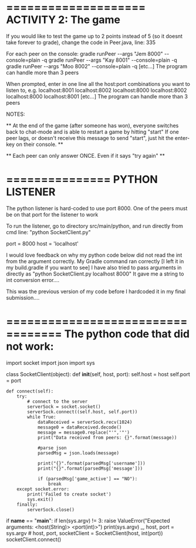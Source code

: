 ====================
ACTIVITY 2: The game
====================

If you would like to test the game up to 2 points instead of 5 (so it doesnt take forever to grade), change the code in Peer.java, line: 335

For each peer on the console: 
gradle runPeer --args "Jem 8000" --console=plain -q
gradle runPeer --args "Kay 8001" --console=plain -q
gradle runPeer --args "Moo 8002" --console=plain -q
[etc...]
The program can handle more than 3 peers


When prompted, enter in one line all the host:port combinations you want to listen to, e.g.
localhost:8001 localhost:8002
localhost:8000 localhost:8002
localhost:8000 localhost:8001
[etc...]
The program can handle more than 3 peers

NOTES:

** At the end of the game (after someone has won), everyone switches back to chat-mode and is able to restart a game by hitting "start"
    If one peer lags, or doesn't receive this message to send "start", just hit the enter-key on their console. **
    
** Each peer can only answer ONCE. Even if it says "try again" **

===============
PYTHON LISTENER
===============
The python listener is hard-coded to use port 8000. One of the peers must be on that port for the listener to work

To run the listener, go to directory src/main/python, and run directly from cmd line: "python SocketClient.py"

port = 8000
host = 'localhost'

I would love feedback on why my python code below did not read the int from the argument correctly. My Gradle command ran correctly [I left it in my build.gradle if you want to see] 
I have also tried to pass arguments in directly as "python SocketClient.py localhost 8000" 
It gave me a string to int conversion error.... 

This was the previous version of my code before I hardcoded it in my final submission....

==================================
The python code that did not work:
==================================

import socket
import json
import sys


class SocketClient(object):
    def __init__(self, host, port):
        self.host = host
        self.port = port

    def connect(self):
        try:
            # connect to the server
            serverSock = socket.socket()
            serverSock.connect((self.host, self.port))
            while True:
                dataReceived = serverSock.recv(1024)
                message0 = dataReceived.decode()
                message = message0.replace("'",'"')
                print("Data received from peers: {}".format(message))
                
                #parse json
                parsedMsg = json.loads(message)

                print("{}".format(parsedMsg['username']))
                print("{}".format(parsedMsg['message']))
            
                if (parsedMsg['game_active'] == "NO"):
                    break
        except socket.error:
            print('Failed to create socket')
            sys.exit()          
        finally: 
            serverSock.close()


if __name__ == "__main__":
    if len(sys.argv) != 3:
            raise ValueError("Expected arguments: <host(String)> <port(int)>")
    print(sys.argv)
    _, host, port = sys.argv  # host, port,
    socketClient = SocketClient(host, int(port))
    socketClient.connect()

